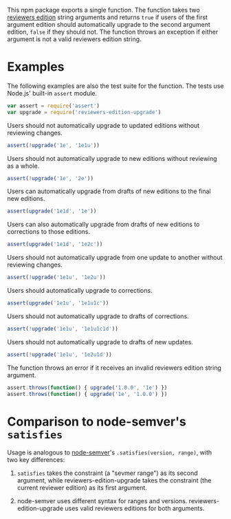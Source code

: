 This npm package exports a single function. The function takes two
[reviewers edition][reved] string arguments and returns `true` if users
of the first argument edition should automatically upgrade to the second
argument edition, `false` if they should not. The function throws an
exception if either argument is not a valid reviewers edition string.

[reved]: https://npmjs.com/packages/reviewers-edition-parse

# Examples

The following examples are also the test suite for the function. The
tests use Node.js' built-in `assert` module.

```javascript
var assert = require('assert')
var upgrade = require('reviewers-edition-upgrade')
```

Users should not automatically upgrade to updated editions without
reviewing changes.

```javascript
assert(!upgrade('1e', '1e1u'))
```

Users should not automatically upgrade to new editions without
reviewing as a whole.

```javascript
assert(!upgrade('1e', '2e'))
```

Users can automatically upgrade from drafts of new editions to the final
new editions.

```javascript
assert(upgrade('1e1d', '1e'))
```

Users can also automatically upgrade from drafts of new editions to
corrections to those editions.

```javascript
assert(upgrade('1e1d', '1e2c'))
```

Users should not automatically upgrade from one update to another
without reviewing changes.

```javascript
assert(!upgrade('1e1u', '1e2u'))
```

Users should automatically upgrade to corrections.

```javascript
assert(upgrade('1e1u', '1e1u1c'))
```

Users should not automatically upgrade to drafts of corrections.

```javascript
assert(!upgrade('1e1u', '1e1u1c1d'))
```

Users should not automatically upgrade to drafts of new updates.

```javascript
assert(!upgrade('1e1u', '1e2u1d'))
```

The function throws an error if it receives an invalid reviewers edition
string argument.

```javascript
assert.throws(function() { upgrade('1.0.0', '1e') })
assert.throws(function() { upgrade('1e', '1.0.0') })
```

# Comparison to node-semver's `satisfies`

Usage is analogous to [node-semver][node-semver]'s `.satisfies(version, range)`, with two key differences:

1. `satisfies` takes the constraint (a "sevmer range") as its second
   argument, while reviewers-edition-upgrade takes the constraint (the
   current reviewer edition) as its first argument.

2. node-semver uses different syntax for ranges and versions.
   reviewers-edition-upgrade uses valid reviewers editions for both arguments.

[node-semver]: https://www.npmjs.com/package/semver
